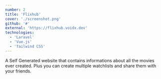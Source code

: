 ```yaml
---
number: 2
title: 'Flixhub'
cover: './screenshot.png'
github: '#'
external: 'https://flixhub.voidx.dev'
technologies: 
  - 'Laravel'
  - 'Vue.js'
  - 'Tailwind CSS'
---
```


A Self Generated website that contains informations about all the movies ever created. Plus you can create multiple watchlists and share them with your friends.